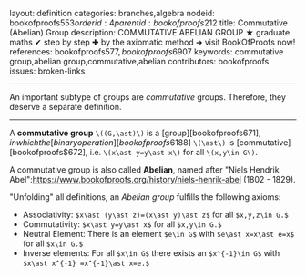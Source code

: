 layout: definition
categories: branches,algebra
nodeid: bookofproofs$553
orderid: 4
parentid: bookofproofs$212
title: Commutative (Abelian) Group
description: COMMUTATIVE ABELIAN GROUP ★ graduate maths ✔ step by step ✚ by the axiomatic method ➜ visit BookOfProofs now!
references: bookofproofs$577,bookofproofs$6907
keywords: commutative group,abelian group,commutative,abelian
contributors: bookofproofs
issues: broken-links

---
An important subtype of groups are _commutative_ groups. Therefore, they deserve a separate definition.

---

A **commutative group** `\((G,\ast)\)` is a [group][bookofproofs$671], in which the [binary operation][bookofproofs$6188] `\(\ast\)` is [commutative][bookofproofs$672], i.e. `\(x\ast y=y\ast x\)` for all `\(x,y\in G\)`. 

A commutative group is also called **Abelian**, named after "Niels Hendrik Abel":https://www.bookofproofs.org/history/niels-henrik-abel (1802 - 1829).

"Unfolding" all definitions, an _Abelian group_ fulfills the following axioms:

* Associativity: `$x\ast (y\ast z)=(x\ast y)\ast z$` for all `$x,y,z\in G.$`
* Commutativity: `$x\ast y=y\ast x$` for all `$x,y\in G.$`
* Neutral Element: There is an element `$e\in G$` with `$e\ast x=x\ast e=x$` for all `$x\in G.$`
* Inverse elements: For all `$x\in G$` there exists an `$x^{-1}\in G$` with `$x\ast x^{-1} =x^{-1}\ast x=e.$`
